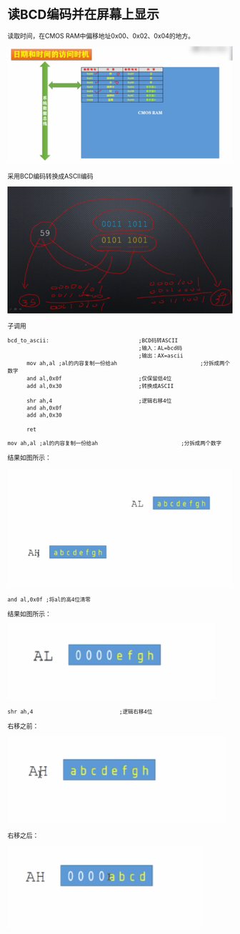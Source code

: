 # 读BCD编码并在屏幕上显示

读取时间，在CMOS RAM中偏移地址0x00、0x02、0x04的地方。

![image-20210513193052954](./images/image-20210513193052954.png)

采用BCD编码转换成ASCII编码

![image-20210513195352035](./images/image-20210513195352035.png)

子调用

```
bcd_to_ascii:                            ;BCD码转ASCII
                                         ;输入：AL=bcd码
                                         ;输出：AX=ascii
      mov ah,al ;al的内容复制一份给ah                          ;分拆成两个数字 
      and al,0x0f                        ;仅保留低4位 
      add al,0x30                        ;转换成ASCII 

      shr ah,4                           ;逻辑右移4位 
      and ah,0x0f                        
      add ah,0x30

      ret
```



```
mov ah,al ;al的内容复制一份给ah                          ;分拆成两个数字 
```

结果如图所示：

![image-20210513195557893](./images/image-20210513195557893.png)

```
and al,0x0f ;将al的高4位清零
```

结果如图所示：

![image-20210513195757818](./images/image-20210513195757818.png)

```
shr ah,4                           ;逻辑右移4位
```

右移之前：

![image-20210513195856015](./images/image-20210513195856015.png)

右移之后：

![image-20210513195926859](./images/image-20210513195926859.png)

